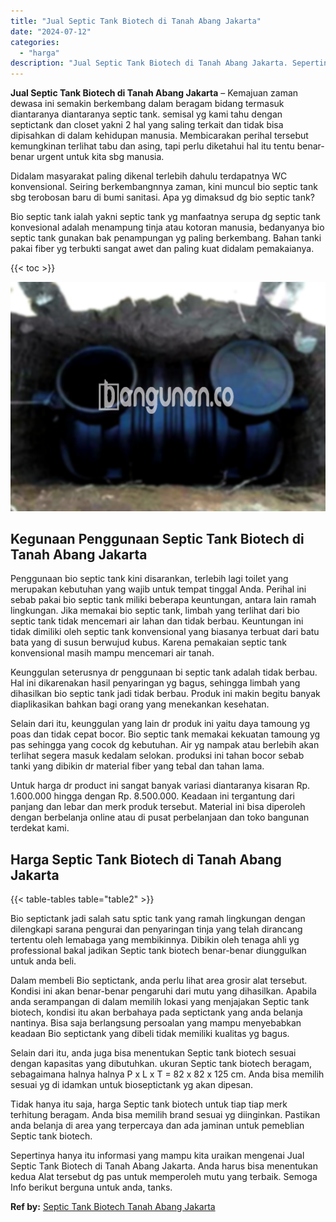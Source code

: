 ```yaml
---
title: "Jual Septic Tank Biotech di Tanah Abang Jakarta"
date: "2024-07-12"
categories: 
  - "harga"
description: "Jual Septic Tank Biotech di Tanah Abang Jakarta. Sepertinya hanya itu informasi yang mampu kita uraikan mengenai Jual Septic Tank Biotech di Tanah Abang Jaka..."
---
```


**Jual Septic Tank Biotech di Tanah Abang Jakarta** – Kemajuan zaman dewasa ini semakin berkembang dalam beragam bidang termasuk diantaranya diantaranya septic tank. semisal yg kami tahu dengan septictank dan closet yakni 2 hal yang saling terkait dan tidak bisa dipisahkan di dalam kehidupan manusia. Membicarakan perihal tersebut kemungkinan terlihat tabu dan asing, tapi perlu diketahui hal itu tentu benar-benar urgent untuk kita sbg manusia.

Didalam masyarakat paling dikenal terlebih dahulu terdapatnya WC konvensional. Seiring berkembangnnya zaman, kini muncul bio septic tank sbg terobosan baru di bumi sanitasi. Apa yg dimaksud dg bio septic tank?

Bio septic tank ialah yakni septic tank yg manfaatnya serupa dg septic tank konvesional adalah menampung tinja atau kotoran manusia, bedanyanya bio septic tank gunakan bak penampungan yg paling berkembang. Bahan tanki pakai fiber yg terbukti sangat awet dan paling kuat didalam pemakaianya.

{{< toc >}}

![Jual Septic Tank Biotech di Tanah Abang Jakarta](/images/jual-bio-septictank-29.png)

## Kegunaan Penggunaan Septic Tank Biotech di Tanah Abang Jakarta

Penggunaan bio septic tank kini disarankan, terlebih lagi toilet yang merupakan kebutuhan yang wajib untuk tempat tinggal Anda. Perihal ini sebab pakai bio septic tank miliki beberapa keuntungan, antara lain ramah lingkungan. Jika memakai bio septic tank, limbah yang terlihat dari bio septic tank tidak mencemari air lahan dan tidak berbau. Keuntungan ini tidak dimiliki oleh septic tank konvensional yang biasanya terbuat dari batu bata yang di susun berwujud kubus. Karena pemakaian septic tank konvensional masih mampu mencemari air tanah.

Keunggulan seterusnya dr penggunaan bi septic tank adalah tidak berbau. Hal ini dikarenakan hasil penyaringan yg bagus, sehingga limbah yang dihasilkan bio septic tank jadi tidak berbau. Produk ini makin begitu banyak diaplikasikan bahkan bagi orang yang menekankan kesehatan.

Selain dari itu, keunggulan yang lain dr produk ini yaitu daya tamoung yg poas dan tidak cepat bocor. Bio septic tank memakai kekuatan tamoung yg pas sehingga yang cocok dg kebutuhan. Air yg nampak atau berlebih akan terlihat segera masuk kedalam selokan. produksi ini tahan bocor sebab tanki yang dibikin dr material fiber yang tebal dan tahan lama.

Untuk harga dr product ini sangat banyak variasi diantaranya kisaran Rp. 1.600.000 hingga dengan Rp. 8.500.000. Keadaan ini tergantung dari panjang dan lebar dan merk produk tersebut. Material ini bisa diperoleh dengan berbelanja online atau di pusat perbelanjaan dan toko bangunan terdekat kami.

## Harga Septic Tank Biotech di Tanah Abang Jakarta

{{< table-tables table="table2" >}}

Bio septictank jadi salah satu sptic tank yang ramah lingkungan dengan dilengkapi sarana pengurai dan penyaringan tinja yang telah dirancang tertentu oleh lemabaga yang membikinnya. Dibikin oleh tenaga ahli yg professional bakal jadikan Septic tank biotech benar-benar diunggulkan untuk anda beli.

Dalam membeli Bio septictank, anda perlu lihat area grosir alat tersebut. Kondisi ini akan benar-benar pengaruhi dari mutu yang dihasilkan. Apabila anda serampangan di dalam memilih lokasi yang menjajakan Septic tank biotech, kondisi itu akan berbahaya pada septictank yang anda belanja nantinya. Bisa saja berlangsung persoalan yang mampu menyebabkan keadaan Bio septictank yang dibeli tidak memiliki kualitas yg bagus.

Selain dari itu, anda juga bisa menentukan Septic tank biotech sesuai dengan kapasitas yang dibutuhkan. ukuran Septic tank biotech beragam, sebagaimana halnya halnya P x L x T = 82 x 82 x 125 cm. Anda bisa memilih sesuai yg di idamkan untuk bioseptictank yg akan dipesan.

Tidak hanya itu saja, harga Septic tank biotech untuk tiap tiap merk terhitung beragam. Anda bisa memilih brand sesuai yg diinginkan. Pastikan anda belanja di area yang terpercaya dan ada jaminan untuk pemeblian Septic tank biotech.

Sepertinya hanya itu informasi yang mampu kita uraikan mengenai Jual Septic Tank Biotech di Tanah Abang Jakarta. Anda harus bisa menentukan kedua Alat tersebut dg pas untuk memperoleh mutu yang terbaik. Semoga Info berikut berguna untuk anda, tanks.

**Ref by:** [Septic Tank Biotech Tanah Abang Jakarta](https://id.wikipedia.org/wiki/Septic)
